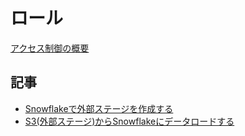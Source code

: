 # ロール

[アクセス制御の概要](https://docs.snowflake.com/ja/user-guide/security-access-control-overview.html)


## 記事

- [Snowflakeで外部ステージを作成する](https://qiita.com/KimiyukiMuramatsu/items/56dbb35f48b69b7b36a8#-2-snowflake%E3%81%A7%E3%82%B9%E3%83%88%E3%83%AC%E3%83%BC%E3%82%B8%E7%B5%B1%E5%90%88%E3%81%AE%E4%BD%BF%E7%94%A8%E6%A8%A9%E9%99%90%E3%82%92accountadmin%E4%BB%A5%E5%A4%96%E3%81%AE%E4%BB%96%E3%81%AE%E3%83%AD%E3%83%BC%E3%83%AB%E3%81%AB%E4%BB%98%E4%B8%8E%E3%81%97%E3%81%BE%E3%81%99)
- [S3(外部ステージ)からSnowflakeにデータロードする](https://zatoima.github.io/snowflake-dataload-from-s3-to-snowflake/)
